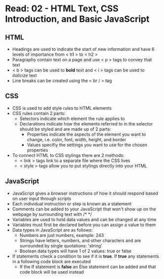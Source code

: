 # Read: 02 - HTML Text, CSS Introduction, and Basic JavaScript

## HTML
* Headings are used to indicate the start of new information and have 6 levels of importance from < h1 > to < h2 >
* Paragraphs contain text on a page and use < p > tags to convey that text
* < b > tags can be used to __bold__ text and < i > tags can be used to _italicize_ text
* Line breaks can be created using the < br / > tag

## CSS
* CSS is used to add style rules to HTML elements
* CSS rules contain 2 parts:
  * Selectors indicate which element the rule applies to
  * Declarations indicate how the elements referred to in the selector should be styled and are made up of 2 parts:
    * Properties indicate the aspects of the element you want to change, i.e. color, font, width, height, and border
    * Values specifiy the settings you want to use for the chosen properties
* To connect HTML to CSS stylings there are 2 methods:
  * < link > tags link to a separate file where the CSS lives
  * < style > tags allow you to put stylings directly into your HTML

## JavaScript
* JavaScript gives a browser instructions of how it should respond based on user input through scripts
* Each individual instruction or step is known as a statement
* Comments can be added to your JavaScript that won't show up on the webpage by surrounding text with /* */
* Variables are used to hold data values and can be changed at any time
* Variables must first be declared before you can assign a value to them
* Data types in JavaScript are as follows:
  * Numbers are just numbers, example: 243
  * Strings have letters, numbers, and other characters and are surrounded by single quotations: 'string'
  * Boolean data types will have 1 of 2 values: true or false
* If statements check a condition to see if it is __true__. If __true__ any statements in a following code block are executed
  * If the If statement is __false__ an Else statement can be added and that code block will be used instead
